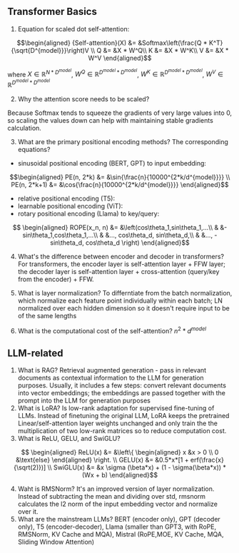 ## Transformer Basics

1. Equation for scaled dot self-attention:

```math
\begin{aligned}
{Self-attention}(X) &= &Softmax\left(\frac{Q * K^T}{\sqrt{D^{model}}}\right)V \\
Q &= &X * W^Q\\
K &= &X * W^K\\
V &= &X * W^V
\end{aligned}
```

where $X\in \mathbb{R}^{N*D^{model}}$, $W^Q\in \mathbb{R}^{D^{model}*D^{model}}$, $W^K\in \mathbb{R}^{D^{model}*D^{model}}$, $W^V\in \mathbb{R}^{D^{model}*D^{model}}$

2. Why the attention score needs to be scaled?

Because Softmax tends to squeeze the gradients of very large values into 0, so scaling the values down can help with maintaining stable gradients calculation.

3. What are the primary positional encoding methods? The corresponding equations?
* sinusoidal positional encoding (BERT, GPT) to input embedding:

```math
\begin{aligned}
PE(n, 2*k) &= &\sin{\frac{n}{10000^{2*k/d^{model}}}} \\
PE(n, 2*k+1) &= &\cos{\frac{n}{10000^{2*k/d^{model}}}}
\end{aligned}
```
  
* relative positional encoding (T5):
* learnable positional encoding (ViT):
* rotary positional encoding (Llama) to key/query:

 ```math
  \begin{aligned}
  ROPE(x_n, n) &= &\left(cos\theta_1,sin\theta_1,...\\
  & &-sin\theta_1,cos\theta_1,...\\
  & &..., cos\theta_d, sin\theta_d,\\
  & &..., -sin\theta_d, cos\theta_d \right)
  \end{aligned}
  ```

  4. What's the difference between encoder and decoder in transformers?
 For transformers, the encoder layer is self-attention layer + FFW layer; the decoder layer is self-attention layer + cross-attention (query/key from the encoder) + FFW. 

  5. What is layer normalization?
     To differntiate from the batch normalization, which normalize each feature point individually within each batch; LN normalized over each hidden dimension so it doesn't require input to be of the same lengths

4. What is the computational cost of the self-attention? $n^2*d^{model}$

## LLM-related

1. What is RAG? Retrieval augmented generation - pass in relevant documents as contextual information to the LLM for generation purposes. Usually, it includes a few steps: convert relevant documents into vector embeddings; the embeddings are passed together with the prompt into the LLM for generation purposes
2. What is LoRA? Is low-rank adaptation for supervised fine-tuning of LLMs. Instead of finetuning the original LLM, LoRA keeps the pretrained Linear/self-attention layer weights unchanged and only train the the multiplication of two low-rank matrices so to reduce computation cost.
3. What is ReLU, GELU, and SwiGLU?

```math

\begin{aligned}
ReLU(x) &= &\left\{
\begin{aligned}
x &x > 0 \\
0 &\text{else}
\end{aligned} \right. \\

GELU(x) &= &0.5*x*[1 + erf(\frac{x}{\sqrt(2)})] \\

SwiGLU(x) &= &x \sigma (\beta*x) + (1 - \sigma(\beta*x)) * (Wx + b)
\end{aligned}
```


4. Waht is RMSNorm? It's an improved version of layer normalization. Instead of subtracting the mean and dividing over std, rmsnorm calculates the l2 norm of the input embedding vector and normalize over it.
5. What are the mainstream LLMs? BERT (encoder only), GPT (decoder only), T5 (encoder-decoder), Llama (smaller than GPT3, with RoPE, RMSNorm, KV Cache and MQA), Mistral (RoPE,MOE, KV Cache, MQA, Sliding Window Attention) 
